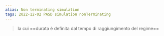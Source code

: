 ```yaml
---
alias: Non terminating simulation
tags: 2022-12-02 PASD simulation nonTerminating
---
```


> la cui ==durata è definita dal tempo di raggiungimento del regime==